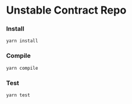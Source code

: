 # Unstable Contract Repo



### Install

`yarn install`

### Compile

`yarn compile`

### Test

`yarn test`
